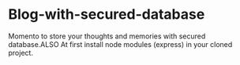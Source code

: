 # Blog-with-secured-database
Momento to store your thoughts and memories with secured database.ALSO
At first install node modules (express) in your cloned project.

